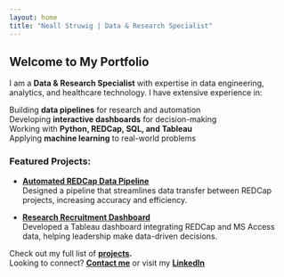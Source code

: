 ```yaml
---
layout: home
title: "Neall Struwig | Data & Research Specialist"
---
```


## Welcome to My Portfolio

I am a **Data & Research Specialist** with expertise in data engineering, analytics, and healthcare technology. I have extensive experience in:

Building **data pipelines** for research and automation  
Developing **interactive dashboards** for decision-making  
Working with **Python, REDCap, SQL, and Tableau**  
Applying **machine learning** to real-world problems  

### Featured Projects:
- **[Automated REDCap Data Pipeline](./projects/redcap-pipeline)**  
  Designed a pipeline that streamlines data transfer between REDCap projects, increasing accuracy and efficiency.

- **[Research Recruitment Dashboard](./projects/recruitment-dashboard)**  
  Developed a Tableau dashboard integrating REDCap and MS Access data, helping leadership make data-driven decisions.

Check out my full list of **[projects](./projects).**  
Looking to connect? **[Contact me](./contact)** or visit my **[LinkedIn](https://www.linkedin.com/in/neallstruwig/)**
